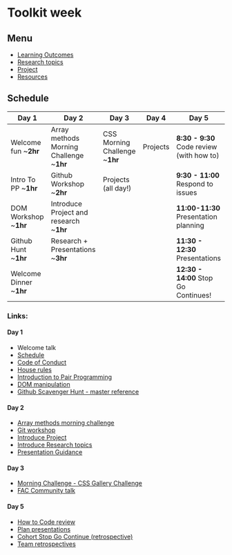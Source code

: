 # Toolkit week

## Menu

- [Learning Outcomes](./learning-outcomes.md)
- [Research topics](./research-afternoon.md)
- [Project](./project.md)
- [Resources](./resources.md)

## Schedule

Day 1|Day 2|Day 3|Day 4| Day 5 
---|---|---|---|---
Welcome fun ~**2hr** |Array methods Morning Challenge ~**1hr**|CSS Morning Challenge ~**1hr**| Projects| **8:30 - 9:30** Code review (with how to)
Intro To PP ~**1hr**|Github Workshop ~**2hr**|Projects (all day!)|| **9:30 - 11:00** Respond to issues
DOM Workshop ~**1hr**|Introduce Project and research ~**1hr**| ||**11:00-11:30** Presentation planning
Github Hunt ~**1hr**|Research + Presentations ~**3hr**|||**11:30 - 12:30** Presentations 
Welcome Dinner ~**1hr**||||**12:30 - 14:00** Stop Go Continues!

### Links:

#### Day 1
- Welcome talk
- [Schedule](../)
- [Code of Conduct](../../code-of-conduct.md)
- [House rules](../general/house-rules.md)
- [Introduction to Pair Programming](https://github.com/foundersandcoders/master-reference/blob/master/coursebook/week-1/pair-programming.md)
- [DOM manipulation](https://github.com/foundersandcoders/DOM-manipulation-Challenge)
- [Github Scavenger Hunt - master reference](../general/github-scavenger-hunt.md)  

#### Day 2
- [Array methods morning challenge](https://github.com/m4v15/array-methods)
- [Git workshop](https://github.com/foundersandcoders/git-workflow-workshop-for-two)
- [Introduce Project](./project.md)
- [Introduce Research topics](./research-afternoon.md)
- [Presentation Guidance](./presentation-guidance.md)

#### Day 3
- [Morning Challenge - CSS Gallery Challenge](https://github.com/foundersandcoders/css-gallery-challenge)
- [FAC Community talk](https://docs.google.com/presentation/d/1p-45WEiZ6QHacF9L-Xt1JwEpUrwgxHvLlgL5F-sw9os/edit?usp=sharing)

#### Day 5
- [How to Code review](./codereviewintro.md)
- [Plan presentations](../general/weekly-projects.md#project-presentation)
- [Cohort Stop Go Continue (retrospective)](../general/retrospectives.md#cohort-retrospective)
- [Team retrospectives](../general/retrospectives.md#team-retrospectives)
